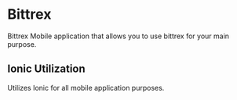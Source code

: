 # Bittrex
Bittrex Mobile application that allows you to use bittrex for your main purpose.

## Ionic Utilization
Utilizes Ionic for all mobile application purposes.
